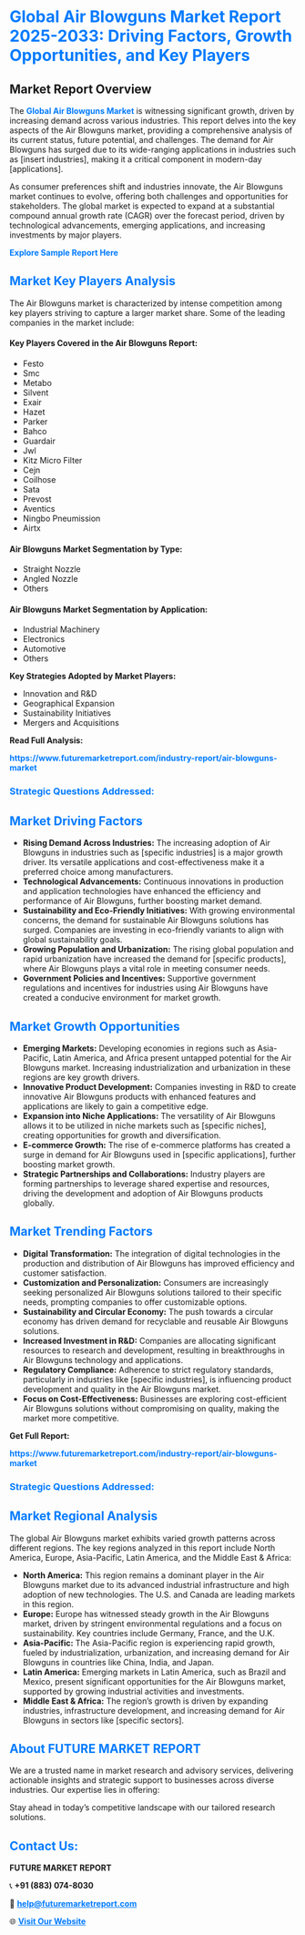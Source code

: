 <h1 style="color: #007BFF;">Global Air Blowguns Market Report 2025-2033: Driving Factors, Growth Opportunities, and Key Players</h1>

<section id="overview">
<h2>Market Report Overview</h2>
<p>The <a href="https://www.futuremarketreport.com/industry-report/air-blowguns-market" style="color: #007BFF; text-decoration: none;"><strong>Global Air Blowguns Market</strong></a> is witnessing significant growth, driven by increasing demand across various industries. This report delves into the key aspects of the Air Blowguns market, providing a comprehensive analysis of its current status, future potential, and challenges. The demand for Air Blowguns has surged due to its wide-ranging applications in industries such as [insert industries], making it a critical component in modern-day [applications].</p>
<p>As consumer preferences shift and industries innovate, the Air Blowguns market continues to evolve, offering both challenges and opportunities for stakeholders. The global market is expected to expand at a substantial compound annual growth rate (CAGR) over the forecast period, driven by technological advancements, emerging applications, and increasing investments by major players.</p>
</section>

<section id="overview">
<p><a href="https://www.futuremarketreport.com/request-sample/reportId=88244" style="color: #007BFF; text-decoration: none;"><strong>Explore Sample Report Here</strong></a></p>
</section>

<section id="key-players">
<h2 style="color: #007BFF;">Market Key Players Analysis</h2>
<p>The Air Blowguns market is characterized by intense competition among key players striving to capture a larger market share. Some of the leading companies in the market include:</p>
<h4>Key Players Covered in the Air Blowguns Report:</h4>
<ul><li>Festo</li><li>Smc</li><li>Metabo</li><li>Silvent</li><li>Exair</li><li>Hazet</li><li>Parker</li><li>Bahco</li><li>Guardair</li><li>Jwl</li><li>Kitz Micro Filter</li><li>Cejn</li><li>Coilhose</li><li>Sata</li><li>Prevost</li><li>Aventics</li><li>Ningbo Pneumission</li><li>Airtx</li></ul>
<h4>Air Blowguns Market Segmentation by Type:</h4>
<ul><li>Straight Nozzle</li><li>Angled Nozzle</li><li>Others</li></ul>

<h4>Air Blowguns Market Segmentation by Application:</h4>
<ul><li>Industrial Machinery</li><li>Electronics</li><li>Automotive</li><li>Others</li></ul>
<p><strong>Key Strategies Adopted by Market Players:</strong></p>
<ul>
<li>Innovation and R&D</li>
<li>Geographical Expansion</li>
<li>Sustainability Initiatives</li>
<li>Mergers and Acquisitions</li>
</ul>
</section>

<section>
<p><strong>Read Full Analysis: </strong></p><a href="https://www.futuremarketreport.com/industry-report/air-blowguns-market" style="color: #007BFF; text-decoration: none;"><strong>https://www.futuremarketreport.com/industry-report/air-blowguns-market</strong></a>
<h3 style="color: #007BFF;">Strategic Questions Addressed:</h3>
</section>

<section id="driving-factors">
<h2 style="color: #007BFF;">Market Driving Factors</h2>
<ul>
<li><strong>Rising Demand Across Industries:</strong> The increasing adoption of Air Blowguns in industries such as [specific industries] is a major growth driver. Its versatile applications and cost-effectiveness make it a preferred choice among manufacturers.</li>
<li><strong>Technological Advancements:</strong> Continuous innovations in production and application technologies have enhanced the efficiency and performance of Air Blowguns, further boosting market demand.</li>
<li><strong>Sustainability and Eco-Friendly Initiatives:</strong> With growing environmental concerns, the demand for sustainable Air Blowguns solutions has surged. Companies are investing in eco-friendly variants to align with global sustainability goals.</li>
<li><strong>Growing Population and Urbanization:</strong> The rising global population and rapid urbanization have increased the demand for [specific products], where Air Blowguns plays a vital role in meeting consumer needs.</li>
<li><strong>Government Policies and Incentives:</strong> Supportive government regulations and incentives for industries using Air Blowguns have created a conducive environment for market growth.</li>
</ul>
</section>

<section id="growth-opportunities">
<h2 style="color: #007BFF;">Market Growth Opportunities</h2>
<ul>
<li><strong>Emerging Markets:</strong> Developing economies in regions such as Asia-Pacific, Latin America, and Africa present untapped potential for the Air Blowguns market. Increasing industrialization and urbanization in these regions are key growth drivers.</li>
<li><strong>Innovative Product Development:</strong> Companies investing in R&D to create innovative Air Blowguns products with enhanced features and applications are likely to gain a competitive edge.</li>
<li><strong>Expansion into Niche Applications:</strong> The versatility of Air Blowguns allows it to be utilized in niche markets such as [specific niches], creating opportunities for growth and diversification.</li>
<li><strong>E-commerce Growth:</strong> The rise of e-commerce platforms has created a surge in demand for Air Blowguns used in [specific applications], further boosting market growth.</li>
<li><strong>Strategic Partnerships and Collaborations:</strong> Industry players are forming partnerships to leverage shared expertise and resources, driving the development and adoption of Air Blowguns products globally.</li>
</ul>
</section>

<section id="trending-factors">
<h2 style="color: #007BFF;">Market Trending Factors</h2>
<ul>
<li><strong>Digital Transformation:</strong> The integration of digital technologies in the production and distribution of Air Blowguns has improved efficiency and customer satisfaction.</li>
<li><strong>Customization and Personalization:</strong> Consumers are increasingly seeking personalized Air Blowguns solutions tailored to their specific needs, prompting companies to offer customizable options.</li>
<li><strong>Sustainability and Circular Economy:</strong> The push towards a circular economy has driven demand for recyclable and reusable Air Blowguns solutions.</li>
<li><strong>Increased Investment in R&D:</strong> Companies are allocating significant resources to research and development, resulting in breakthroughs in Air Blowguns technology and applications.</li>
<li><strong>Regulatory Compliance:</strong> Adherence to strict regulatory standards, particularly in industries like [specific industries], is influencing product development and quality in the Air Blowguns market.</li>
<li><strong>Focus on Cost-Effectiveness:</strong> Businesses are exploring cost-efficient Air Blowguns solutions without compromising on quality, making the market more competitive.</li>
</ul>
</section>

<section>
<p><strong>Get Full Report: </strong></p><a href="https://www.futuremarketreport.com/industry-report/air-blowguns-market" style="color: #007BFF; text-decoration: none;"><strong>https://www.futuremarketreport.com/industry-report/air-blowguns-market</strong></a>
<h3 style="color: #007BFF;">Strategic Questions Addressed:</h3>
</section>


<section id="regional-analysis">
<h2 style="color: #007BFF;">Market Regional Analysis</h2>
<p>The global Air Blowguns market exhibits varied growth patterns across different regions. The key regions analyzed in this report include North America, Europe, Asia-Pacific, Latin America, and the Middle East & Africa:</p>
<ul>
<li><strong>North America:</strong> This region remains a dominant player in the Air Blowguns market due to its advanced industrial infrastructure and high adoption of new technologies. The U.S. and Canada are leading markets in this region.</li>
<li><strong>Europe:</strong> Europe has witnessed steady growth in the Air Blowguns market, driven by stringent environmental regulations and a focus on sustainability. Key countries include Germany, France, and the U.K.</li>
<li><strong>Asia-Pacific:</strong> The Asia-Pacific region is experiencing rapid growth, fueled by industrialization, urbanization, and increasing demand for Air Blowguns in countries like China, India, and Japan.</li>
<li><strong>Latin America:</strong> Emerging markets in Latin America, such as Brazil and Mexico, present significant opportunities for the Air Blowguns market, supported by growing industrial activities and investments.</li>
<li><strong>Middle East & Africa:</strong> The region’s growth is driven by expanding industries, infrastructure development, and increasing demand for Air Blowguns in sectors like [specific sectors].</li>
</ul>
</section>

<footer>
<h2 style="color: #007BFF;">About FUTURE MARKET REPORT</h2>
<p>We are a trusted name in market research and advisory services, delivering actionable insights and strategic support to businesses across diverse industries. Our expertise lies in offering:</p>

<p>Stay ahead in today’s competitive landscape with our tailored research solutions.</p>

<h2 style="color: #007BFF;">Contact Us:</h2>
<p><strong>FUTURE MARKET REPORT</strong></p>
<p>📞 <strong>+91 (883) 074-8030</strong></p>
<p>📧 <strong><a href="mailto:help@futuremarketreport.com" style="color: #007BFF;">help@futuremarketreport.com</a></strong></p>
<p>🌐 <strong><a href="https://www.futuremarketreport.com/" style="color: #007BFF;">Visit Our Website</a></strong></p>
</footer>